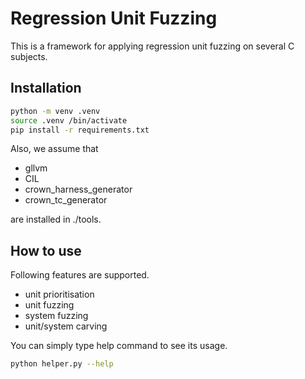 # Regression Unit Fuzzing

This is a framework for applying regression unit fuzzing on several C subjects.

## Installation
```bash
python -m venv .venv
source .venv /bin/activate
pip install -r requirements.txt
```

Also, we assume that

- gllvm
- CIL
- crown_harness_generator
- crown_tc_generator

are installed in ./tools.

## How to use

Following features are supported.

- unit prioritisation
- unit fuzzing
- system fuzzing
- unit/system carving

You can simply type help command to see its usage.
```bash
python helper.py --help
```